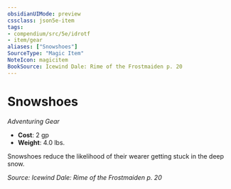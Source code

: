 ```yaml
---
obsidianUIMode: preview
cssclass: json5e-item
tags:
- compendium/src/5e/idrotf
- item/gear
aliases: ["Snowshoes"]
SourceType: "Magic Item"
NoteIcon: magicitem
BookSource: Icewind Dale: Rime of the Frostmaiden p. 20
---
```

# Snowshoes
*Adventuring Gear*  

- **Cost**: 2 gp
- **Weight**: 4.0 lbs.

Snowshoes reduce the likelihood of their wearer getting stuck in the deep snow.

*Source: Icewind Dale: Rime of the Frostmaiden p. 20*